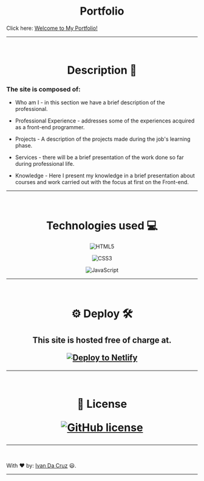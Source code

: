 <h1 align='center'>Portfolio</h1> 

Click here: [Welcome to My Portfolio!](https://ivan-da-cruz-developer.netlify.app)
<hr>
<br>

<h1 align='center'> Description 📄</h1>

### The site is composed of:

- Who am I - in this section we have a brief description of the professional.

- Professional Experience - addresses some of the experiences acquired as a front-end programmer.

- Projects - A description of the projects made during the job's learning phase.

- Services - there will be a brief presentation of the work done so far during professional life.

- Knowledge - Here I present my knowledge in a brief presentation about courses and work carried out with the focus at first on the Front-end.

<hr>
<br>


<h1 align='center'> Technologies used 💻 </h1>


<div align='center'>

![HTML5](https://img.shields.io/badge/html5-%23E34F26.svg?style=for-the-badge&logo=html5&logoColor=white)

![CSS3](https://img.shields.io/badge/css-%235391FF.svg?style=for-the-badge&logo=css3&logoColor=white)

![JavaScript](https://img.shields.io/badge/javascript-%23323330.svg?style=for-the-badge&logo=javascript&logoColor=blue)

</div>

<hr>
<br>

<h1 align='center'>⚙️ Deploy 🛠️</h1> 




<h2 align="center">

This site is hosted free of charge at. 

  [![Deploy to Netlify](https://www.netlify.com/img/deploy/button.svg)](https://app.netlify.com/start/deploy?repository=https://ivan-da-cruz-developer.netlify.app)

</h2>


<hr>
<br>

<h1 align='center'>

📖 License

[![GitHub license](https://img.shields.io/github/license/Naereen/StrapDown.js.svg)](https://github.com/Naereen/StrapDown.js/blob/master/LICENSE)

</h1>

<hr>
<br>

With ️️❤ by: [Ivan Da Cruz](https://github.com/ivandacruz) 😃.

---

